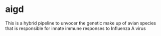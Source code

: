 # aigd
This is a hybrid pipeline to unvocer the genetic make up of avian species that is responsible for innate immune responses to Influenza A virus
